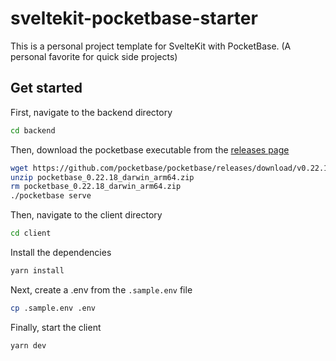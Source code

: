 # sveltekit-pocketbase-starter

This is a personal project template for SvelteKit with PocketBase. (A personal favorite for quick side projects)

## Get started

First, navigate to the backend directory

```bash
cd backend
```

Then, download the pocketbase executable from the [releases page](https://pocketbase.io/docs/)

```bash
wget https://github.com/pocketbase/pocketbase/releases/download/v0.22.18/pocketbase_0.22.18_darwin_arm64.zip
unzip pocketbase_0.22.18_darwin_arm64.zip
rm pocketbase_0.22.18_darwin_arm64.zip
./pocketbase serve
```

Then, navigate to the client directory

```bash
cd client
```

Install the dependencies

```bash
yarn install
```

Next, create a .env from the `.sample.env` file

```bash
cp .sample.env .env
```

Finally, start the client

```bash
yarn dev
```
